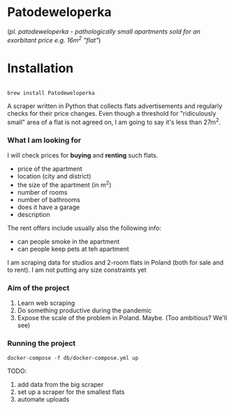 # Patodeweloperka

(_pl. patodeweloperka - pathologically small apartments sold for an exorbitant 
price e.g. 16m<sup>2</sup> "flat"_)  

# Installation
```bash

brew install Patodeweloperka
```







A scraper written in Python that collects flats advertisements and regularly 
checks for their price changes. Even though a threshold for 
"ridiculously small" area of a flat is not agreed on, I am going to say it's
less than 27m<sup>2</sup>.

### What I am looking for

I will check prices for **buying** and **renting** such flats.

- price of the apartment
- location (city and district)
- the size of the apartment (in m<sup>2</sup>)
- number of rooms
- number of bathrooms
- does it have a garage
- description

The rent offers include usually also the following info:
- can people smoke in the apartment
- can people keep pets at teh apartment

I am scraping data for studios and 2-room flats in Poland (both for sale and 
to rent). I am not putting any size constraints yet

### Aim of the project
1. Learn web scraping
2. Do something productive during the pandemic
3. Expose the scale of the problem in Poland. Maybe. (Too ambitious? We'll see)


### Running the project
```
docker-compose -f db/docker-compose.yml up 
```


TODO: 
1. add data from the big scraper
2. set up a scraper for the smallest flats
3. automate uploads
